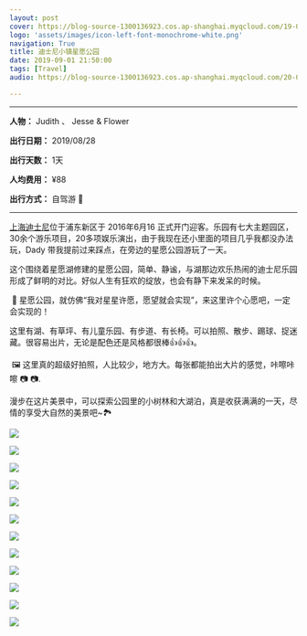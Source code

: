 ```yaml
---
layout: post
cover: https://blog-source-1300136923.cos.ap-shanghai.myqcloud.com/19-08-Disney-wishing-star-park/IMG_9072_cover.JPG
logo: 'assets/images/icon-left-font-monochrome-white.png'
navigation: True
title: 迪士尼小镇星愿公园
date: 2019-09-01 21:50:00
tags: [Travel]
audio: https://blog-source-1300136923.cos.ap-shanghai.myqcloud.com/20-04-rape-flower/you-cai-hua-kai.m

---
```


-----------------

**人物：** Judith 、 Jesse & Flower

**出行日期：** 2019/08/28

**出行天数：** 1天

**人均费用：** ¥88

**出行方式：** 自驾游 🚙

-----------------

[上海迪士尼](https://www.shanghaidisneyresort.com/)位于浦东新区于 2016年6月16 正式开门迎客。乐园有七大主题园区，30余个游乐项目，20多项娱乐演出，由于我现在还小里面的项目几乎我都没办法玩，Dady 带我提前过来踩点，在旁边的星愿公园游玩了一天。

这个围绕着星愿湖修建的星愿公园，简单、静谧，与湖那边欢乐热闹的迪士尼乐园形成了鲜明的对比。好似人生有狂欢的绽放，也会有静下来发呆的时候。

​	🌠 星愿公园，就仿佛“我对星星许愿，愿望就会实现”，来这里许个心愿吧，一定会实现的！

​	这里有湖、有草坪、有儿童乐园、有步道、有长椅。可以拍照、散步、踢球、捉迷藏。很容易出片，无论是配色还是风格都很棒👍👍👍。

​	🖼 这里真的超级好拍照，人比较少，地方大。每张都能拍出大片的感觉，咔嚓咔嚓 📷 📷.

​	漫步在这片美景中，可以探索公园里的小树林和大湖泊，真是收获满满的一天，尽情的享受大自然的美景吧~🏞

![](https://blog-source-1300136923.cos.ap-shanghai.myqcloud.com/19-08-Disney-wishing-star-park/IMG_9073.JPG)

![](https://blog-source-1300136923.cos.ap-shanghai.myqcloud.com/19-08-Disney-wishing-star-park/IMG_9020.JPG)

![](https://blog-source-1300136923.cos.ap-shanghai.myqcloud.com/19-08-Disney-wishing-star-park/IMG_9014.JPG)

![](https://blog-source-1300136923.cos.ap-shanghai.myqcloud.com/19-08-Disney-wishing-star-park/IMG_9080.JPG)

![](https://blog-source-1300136923.cos.ap-shanghai.myqcloud.com/19-08-Disney-wishing-star-park/IMG_9082.JPG)

![](https://blog-source-1300136923.cos.ap-shanghai.myqcloud.com/19-08-Disney-wishing-star-park/IMG_9044.JPG)

![](https://blog-source-1300136923.cos.ap-shanghai.myqcloud.com/19-08-Disney-wishing-star-park/IMG_9029.JPG)

![](https://blog-source-1300136923.cos.ap-shanghai.myqcloud.com/19-08-Disney-wishing-star-park/IMG_9083.JPG)

![](https://blog-source-1300136923.cos.ap-shanghai.myqcloud.com/19-08-Disney-wishing-star-park/IMG_9085.JPG)

![](https://blog-source-1300136923.cos.ap-shanghai.myqcloud.com/19-08-Disney-wishing-star-park/IMG_9097.JPG)

![](https://blog-source-1300136923.cos.ap-shanghai.myqcloud.com/19-08-Disney-wishing-star-park/IMG_9105.JPG)

![](https://blog-source-1300136923.cos.ap-shanghai.myqcloud.com/19-08-Disney-wishing-star-park/IMG_9103.JPG)